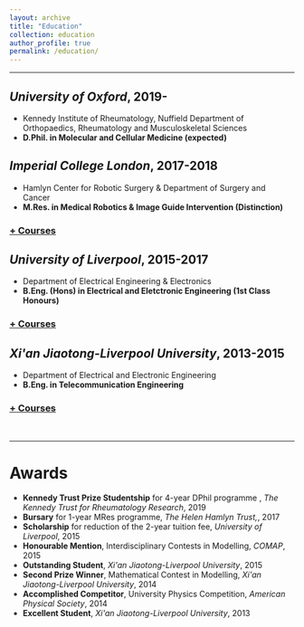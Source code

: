 ```yaml
---
layout: archive
title: "Education"
collection: education
author_profile: true
permalink: /education/ 
---
```


<!--
<fieldset>
  <legend style="cursor:hand" onclick="isHidden('div_first_part')">
    first
    <span style='float:right; display:none;' id='div_first_part1'>+ </span>
    <span style='float:right; display:block;' id='div_first_part2'>- </span>
  </legend>
  <div style='display:none;' id='div_first_part'>
    <ul>
      <li>1st</li>
      <li>2nd</li>
      <li>3rd</li>
      <li>4th</li>
      <li>5th</li>
    </ul>
  </div>
</fieldset>
-->
<!--
<div class="save">
  <h1><a href="javascript:void(0)" class="dsphead" onclick="dsp(this)">
    <span class="dspchar">+</span> heading</a></h1>
  <div class="dspcont" style='display:none;'>
    section
  </div>
  <h1>
    <a href="javascript:void(0)" class="dsphead" onclick="dsp(this)">
    <span class="dspchar">+</span>heading
    </a>
  </h1>
  <div class="dspcont" style='display:none;'>
    <h2>
      <a href="javascript:void(0)" class="dsphead" onclick="dsp(this)">
        <span class="dsphead">-</span> heading
      </a>
    </h2>
    <div class="dspcont" style='display:none;'>
      section
    </div>
    <h2>
      <a href="javascript:void(0)" class="dsphead" onclick="dsp(this)">
        <span class="dspchar">+</span> heading
      </a>
    </h2>
    <div class="dspcont">
      section
    </div>
  </div>
</div>
-->
<hr color="000000"/>



## <i>University of Oxford</i>, 2019- ##
* Kennedy Institute of Rheumatology, Nuffield Department of Orthopaedics, Rheumatology and Musculoskeletal Sciences
* <b>D.Phil. in Molecular and Cellular Medicine (expected)</b>

## <i>Imperial College London</i>, 2017-2018 ##
* Hamlyn Center for Robotic Surgery & Department of Surgery and Cancer
* <b>M.Res. in Medical Robotics & Image Guide Intervention (Distinction)</b>
<h3><a href="javascript:void(0)" class="dsphead" onclick="dsp(this)"><span class="dspchar">+</span> Courses</a></h3>
<div class="dspcont" style='display:none;'>
  <ul>
    <li>Medical Imaging</li>
    <li>Image Guided Intervention</li>
    <li>Medical Robotics</li>
    <li>Minimal Invasive Surgery</li>
    <li>Sensing, Perception and Neuroergonomics</li>
  </ul>
</div>

## <i>University of Liverpool</i>, 2015-2017 ##
* Department of Electrical Engineering & Electronics
* <b>B.Eng. (Hons) in Electrical and Eletctronic Engineering (1st Class Honours)</b>
<h3><a href="javascript:void(0)" class="dsphead" onclick="dsp(this)"><span class="dspchar">+</span> Courses</a></h3>
<div class="dspcont" style='display:none;'>
  <ul>
    <li>Signals and Systems</li>
    <li>Field Theory, Partial Differential Equation and Method of Solution</li>
    <li>Instrumentation and Control System</li>
    <li>Digital Control and Optimization</li>
    <li>Electrical Circuits and Power Systems</li>
    <li>Communication Systems</li>
    <li>Electromagnetics</li>
    <li>CMOS Integrated Circuits</li>
    <li>Electronic Circuits And Systems</li>
    <li>Applied Design and Industrial Awareness</li>
    <li>Power Generation, Transmission and Distribution</li>
    <li>RF Engineering and Applied Electromagnetics</li>
    <li>Electronics For Instrumentation and Communications</li>
    <li>Drives</li>
    <li>Engineering Management and Entrepreneurial Skills</li>
    <li>Electromagnetic Compatibility</li>
    <li>Embedded Computer Systems</li>
    <li>Digital Electronics and Microprocessor Systems</li>
  </ul>
</div>

## <i>Xi'an Jiaotong-Liverpool University</i>, 2013-2015 ##
* Department of Electrical and Electronic Engineering
* <b>B.Eng. in Telecommunication Engineering</b>
<h3><a href="javascript:void(0)" class="dsphead" onclick="dsp(this)"><span class="dspchar">+</span> Courses</a></h3>
<div class="dspcont" style='display:none;'>
  <ul>
    <li>Linear Algebra</li>
    <li>Calculus (Science & Engineering)</li>
    <li>Multivariable Calculus (Science and Engineering)</li>
    <li>Physics</li>
    <li>Fundamentals of Computer Programming</li>
    <li>Engineering Mathematics I</li>
    <li>Engineering Mathematics II</li>
    <li>Electrical Circuits I</li>
    <li>Electronic Circuits</li>
    <li>Digital Electronics I</li>
    <li>C Programming and Software Engineering I</li>
    <li>C++ Programming and Software Engineering II</li>
    <li>Engineering Electromagnetism and Drives</li>
    <li>Integrated Electronics and Design</li>
    <li>Experimental, Computer Skills and Sustainability</li>
    <li>English Language and Study Skills I for Engineering</li>
    <li>English Language and Study Skills II for Engineering</li>
    <li>English Language and Study Skills III for Engineering</li>
    <li>Self-management</li>
    <li>Introduction to Literature and Media Culture</li>
    <li>Ideological and Moral Cultivation and Basis of Law</li>
    <li>The Modernization Process of China</li>
    <li>Physical Education 1</li>
    <li>Physical Education 2</li>
  </ul>
</div>
<br />

---

# Awards
* <b>Kennedy Trust Prize Studentship</b> for 4-year DPhil programme , <i>The Kennedy Trust for Rheumatology Research</i>, 2019
* <b>Bursary</b> for 1-year MRes programme, <i>The Helen Hamlyn Trust,</i>, 2017
* <b>Scholarship</b> for reduction of the 2-year tuition fee, <i>University of Liverpool</i>, 2015
* <b>Honourable Mention</b>, Interdisciplinary Contests in Modelling, <i>COMAP</i>, 2015
* <b>Outstanding Student</b>, <i>Xi'an Jiaotong-Liverpool University</i>, 2015
* <b>Second Prize Winner</b>, Mathematical Contest in Modelling, <i>Xi'an Jiaotong-Liverpool University</i>, 2014
* <b>Accomplished Competitor</b>, University Physics Competition, <i>American Physical Society</i>, 2014
* <b>Excellent Student</b>, <i>Xi'an Jiaotong-Liverpool University</i>, 2013

